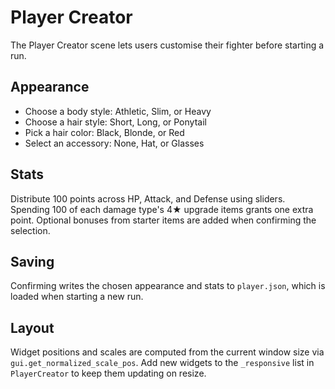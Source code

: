 # Player Creator

The Player Creator scene lets users customise their fighter before starting a run.

## Appearance
- Choose a body style: Athletic, Slim, or Heavy
- Choose a hair style: Short, Long, or Ponytail
- Pick a hair color: Black, Blonde, or Red
- Select an accessory: None, Hat, or Glasses

## Stats
Distribute 100 points across HP, Attack, and Defense using sliders. Spending 100 of each damage type's 4★ upgrade items grants one extra point. Optional bonuses from starter items are added when confirming the selection.

## Saving
Confirming writes the chosen appearance and stats to `player.json`, which is loaded when starting a new run.

## Layout
Widget positions and scales are computed from the current window size via `gui.get_normalized_scale_pos`.  Add new widgets to the `_responsive` list in `PlayerCreator` to keep them updating on resize.
